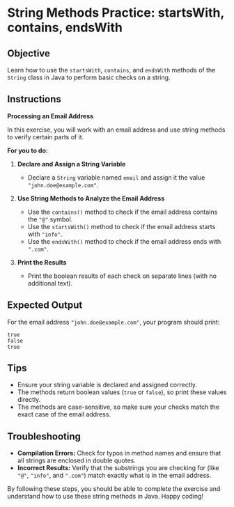 # String Methods Practice: startsWith, contains, endsWith

## Objective
Learn how to use the `startsWith`, `contains`, and `endsWith` methods of the `String` class in Java to perform basic checks on a string.

## Instructions

**Processing an Email Address**

In this exercise, you will work with an email address and use string methods to verify certain parts of it.

**For you to do:**

1. **Declare and Assign a String Variable**
    - Declare a `String` variable named `email` and assign it the value `"john.doe@example.com"`.

2. **Use String Methods to Analyze the Email Address**
    - Use the `contains()` method to check if the email address contains the `"@"` symbol.
    - Use the `startsWith()` method to check if the email address starts with `"info"`.
    - Use the `endsWith()` method to check if the email address ends with `".com"`.

3. **Print the Results**
    - Print the boolean results of each check on separate lines (with no additional text).

## Expected Output

For the email address `"john.doe@example.com"`, your program should print:
```
true
false
true
```

## Tips
- Ensure your string variable is declared and assigned correctly.
- The methods return boolean values (`true` or `false`), so print these values directly.
- The methods are case-sensitive, so make sure your checks match the exact case of the email address.

## Troubleshooting
- **Compilation Errors:** Check for typos in method names and ensure that all strings are enclosed in double quotes.
- **Incorrect Results:** Verify that the substrings you are checking for (like `"@"`, `"info"`, and `".com"`) match exactly what is in the email address.

By following these steps, you should be able to complete the exercise and understand how to use these string methods in Java. Happy coding!